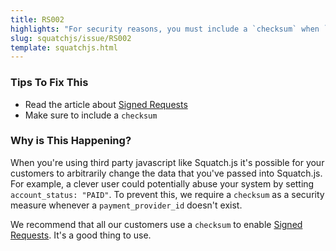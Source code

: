 ```yaml
---
title: RS002
highlights: "For security reasons, you must include a `checksum` when `payment_provider_id` is set to null."
slug: squatchjs/issue/RS002
template: squatchjs.html
---
```


### Tips To Fix This

 - Read the article about [Signed Requests](/squatchjs/signed-requests)
 - Make sure to include a `checksum`

### Why is This Happening?

When you're using third party javascript like Squatch.js it's possible for your customers to arbitrarily change the data that you've passed into Squatch.js. For example, a clever user could potentially abuse
your system by setting `account_status: "PAID"`. To prevent this, we require a `checksum` as a security measure whenever a `payment_provider_id` doesn't exist.

We recommend that all our customers use a `checksum` to enable [Signed Requests](/squatchjs/signed-requests). It's a good thing to use.

